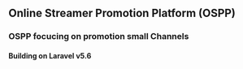 ## Online Streamer Promotion Platform (OSPP)
### OSPP focucing on promotion small Channels
#### Building on Laravel v5.6